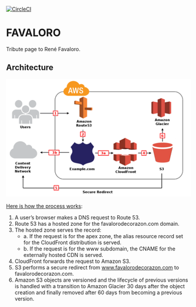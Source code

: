 [![CircleCI](https://circleci.com/gh/nisevi/favalorodecorazon.svg?style=svg)](https://circleci.com/gh/nisevi/favalorodecorazon)

# FAVALORO

Tribute page to René Favaloro.

## Architecture

![](https://github.com/nisevi/favalorodecorazon/blob/master/architecture.png)

[Here is how the process works](https://aws.amazon.com/blogs/security/how-to-protect-your-web-application-against-ddos-attacks-by-using-amazon-route-53-and-a-content-delivery-network/):

1. A user’s browser makes a DNS request to Route 53.
2. Route 53 has a hosted zone for the favalorodecorazon.com domain.
3. The hosted zone serves the record:
     * a. If the request is for the apex zone, the alias resource record set for the CloudFront distribution is served.
     * b. If the request is for the www subdomain, the CNAME for the externally hosted CDN is served.
4. CloudFront forwards the request to Amazon S3.
5. S3 performs a secure redirect from www.favalorodecorazon.com to favalorodecorazon.com.
6. Amazon S3 objects are versioned and the lifecycle of previous versions is handled with a transition to Amazon Glacier 30 days after the object creation and finally removed after 60 days from becoming a previous version.
